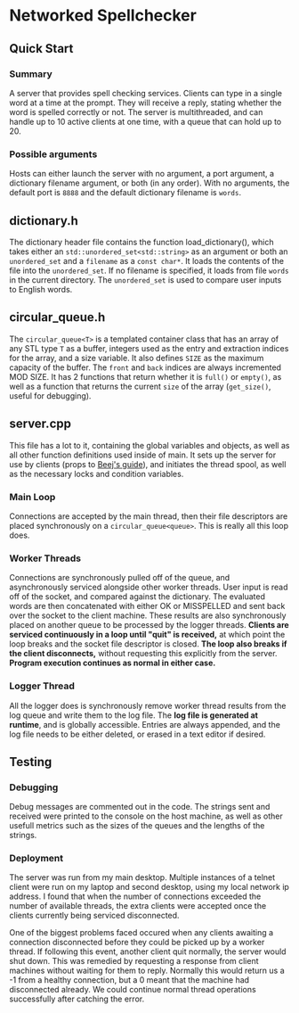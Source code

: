 # Networked Spellchecker

## Quick Start

### Summary

A server that provides spell checking services. Clients can type in a single word at a time at the prompt. They will receive a reply, stating whether the word is spelled correctly or not. The server is multithreaded, and can handle up to 10 active clients at one time, with a queue that can hold up to 20.

### Possible arguments

Hosts can either launch the server with no argument, a port argument, a dictionary filename argument, or both (in any order). With no arguments, the default port is `8888` and the default dictionary filename is `words`.

## dictionary.h

The dictionary header file contains the function load_dictionary(), which takes either an `std::unordered_set<std::string>` as an argument or both an `unordered_set` and a `filename` as a `const char*`. It loads the contents of the file into the `unordered_set`. If no filename is specified, it loads from file `words` in the current directory. The `unordered_set` is used to compare user inputs to English words.

## circular_queue.h

The `circular_queue<T>` is a templated container class that has an array of any STL type `T` as a buffer, integers used as the entry and extraction indices for the array, and a size variable. It also defines `SIZE` as the maximum capacity of the buffer. The `front` and `back` indices are always incremented MOD SIZE. It has 2 functions that return whether it is `full()` or `empty()`, as well as a function that returns the current `size` of the array (`get_size()`, useful for debugging).

## server.cpp

This file has a lot to it, containing the global variables and objects, as well as all other function definitions used inside of main. It sets up the server for use by clients (props to [Beej's guide](http://beej.us/guide/bgnet/ "link to guide")), and initiates the thread spool, as well as the necessary locks and condition variables.
    
### Main Loop

Connections are accepted by the main thread, then their file descriptors are placed synchronously on a `circular_queue<queue>`. This is really all this loop does.

### Worker Threads

Connections are synchronously pulled off of the queue, and asynchronously serviced alongside other worker threads. User input is read off of the socket, and compared against the dictionary. The evaluated words are then concatenated with either OK or MISSPELLED and sent back over the socket to the client machine. These results are also synchronously placed on another queue to be processed by the logger threads. **Clients are serviced continuously in a loop until "quit" is received,** at which point the loop breaks and the socket file descriptor is closed. **The loop also breaks if the client disconnects,** without requesting this explicitly from the server. **Program execution continues as normal in either case.**

### Logger Thread

All the logger does is synchronously remove worker thread results from the log queue and write them to the log file. The **log file is generated at runtime**, and is globally accessible. Entries are always appended, and the log file needs to be either deleted, or erased in a text editor if desired.

## Testing

### Debugging

Debug messages are commented out in the code. The strings sent and received were printed to the console on the host machine, as well as other usefull metrics such as the sizes of the queues and the lengths of the strings.

### Deployment

The server was run from my main desktop. Multiple instances of a telnet client were run on my laptop and second desktop, using my local network ip address. I found that when the number of connections exceeded the number of available threads, the extra clients were accepted once the clients currently being serviced disconnected.

One of the biggest problems faced occured when any clients awaiting a connection disconnected before they could be picked up by a worker thread. If following this event, another client quit normally, the server would shut down. This was remedied by requesting a response from client machines without waiting for them to reply. Normally this would return us a -1 from a healthy connection, but a 0 meant that the machine had disconnected already. We could continue normal thread operations successfully after catching the error.